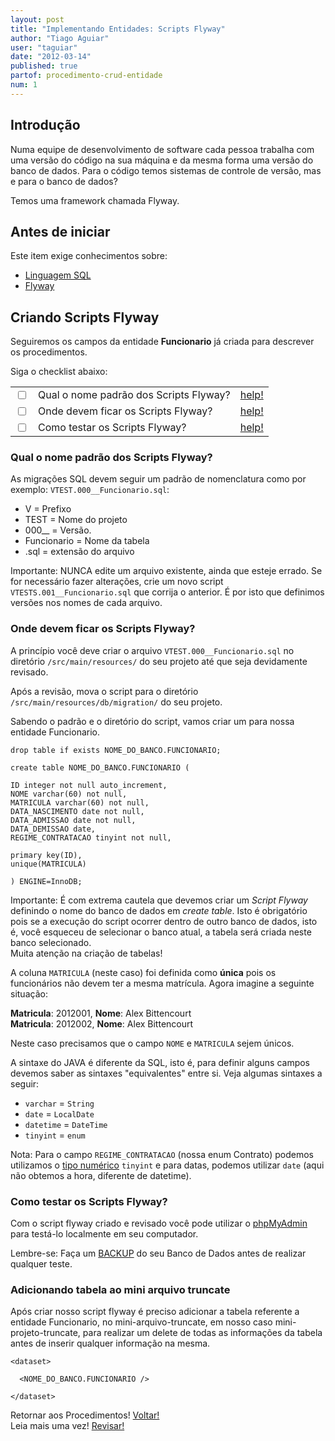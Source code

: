 ```yaml
---
layout: post
title: "Implementando Entidades: Scripts Flyway"
author: "Tiago Aguiar"
user: "taguiar"
date: "2012-03-14"
published: true
partof: procedimento-crud-entidade
num: 1
---
```


## <a id="TOPO"> </a> Introdução
Numa equipe de desenvolvimento de software cada pessoa trabalha com uma versão do código na sua máquina e da mesma 
forma uma versão do banco de dados. 
Para o código temos sistemas de controle de versão, mas e para o banco de dados?

Temos uma framework chamada Flyway.

## Antes de iniciar 
Este item exige conhecimentos sobre:
	
- [Linguagem SQL](http://dev.mysql.com/doc/refman/5.1/en/create-table.html)
- [Flyway](http://code.google.com/p/flyway/)

## Criando Scripts Flyway
Seguiremos os campos da entidade __Funcionario__ já criada para descrever os procedimentos.

Siga o checklist abaixo:
<table class="table table-bordered">
 <tr>
   <td class="tac col2em">
    <a id="topo_0_0"><input type="checkbox" /></a>
   </td>
   <td>
    Qual o nome padrão dos Scripts Flyway?
   </td>
   <td>
    <a href="#0_0">help!</a>
   </td>
 </tr>
  <tr>
   <td class="tac col2em">
    <a id="topo_0_0"><input type="checkbox" /></a>
   </td>
   <td>
    Onde devem ficar os Scripts Flyway?
   </td>
   <td>
    <a href="#0_1">help!</a>
   </td>
 </tr>
  <tr>
   <td class="tac col2em">
    <a id="topo_0_0"><input type="checkbox" /></a>
   </td>
   <td>
    Como testar os Scripts Flyway?
   </td>
   <td>
    <a href="#0_2">help!</a>
   </td>
 </tr> 
</table>

### <a id="0_0"> </a>Qual o nome padrão dos Scripts Flyway?
As migrações SQL devem seguir um padrão de nomenclatura como por exemplo: `VTEST.000__Funcionario.sql`:

* V = Prefixo
* TEST = Nome do projeto
* 000__ = Versão. 
* Funcionario = Nome da tabela
* .sql = extensão do arquivo

Importante: NUNCA edite um arquivo existente, ainda que esteje errado. Se for necessário fazer alterações, 
crie um novo script `VTESTS.001__Funcionario.sql` que corrija o anterior. É por isto que definimos
versões nos nomes de cada arquivo.

### <a id="0_1"> </a>Onde devem ficar os Scripts Flyway?

A princípio você deve criar o arquivo `VTEST.000__Funcionario.sql` no diretório `/src/main/resources/` do
seu projeto até que seja devidamente revisado.

Após a revisão, mova o script para o diretório `/src/main/resources/db/migration/` do seu projeto.

Sabendo o padrão e o diretório do script, vamos criar um para nossa entidade Funcionario.

	drop table if exists NOME_DO_BANCO.FUNCIONARIO;
		
	create table NOME_DO_BANCO.FUNCIONARIO (
		
	ID integer not null auto_increment,
	NOME varchar(60) not null,
	MATRICULA varchar(60) not null,
	DATA_NASCIMENTO date not null,
	DATA_ADMISSAO date not null,
	DATA_DEMISSAO date,
	REGIME_CONTRATACAO tinyint not null,
		
	primary key(ID),
	unique(MATRICULA)
		
	) ENGINE=InnoDB;
	
Importante: É com extrema cautela que devemos criar um _Script Flyway_ definindo o nome do banco de
dados em _create table_. Isto é obrigatório pois se a execução do script ocorrer dentro de outro 
banco de dados, isto é, você esqueceu de selecionar o banco atual, a tabela será criada neste banco
selecionado.<br> 
Muita atenção na criação de tabelas!  	
	
A coluna `MATRICULA` (neste caso) foi definida como __única__ pois os funcionários não devem ter a
mesma matrícula. Agora imagine a seguinte situação:

__Matricula__: 2012001, __Nome__: Alex Bittencourt<br>
__Matricula__: 2012002, __Nome__: Alex Bittencourt<br>

Neste caso precisamos que o campo `NOME` e `MATRICULA` sejem únicos.

A sintaxe do JAVA é diferente da SQL, isto é, para definir alguns campos devemos saber as sintaxes
"equivalentes" entre si. Veja algumas sintaxes a seguir:

- `varchar` = `String`
- `date` = `LocalDate`
- `datetime` = `DateTime`
- `tinyint` = `enum`

Nota: Para o campo `REGIME_CONTRATACAO` (nossa enum Contrato) podemos utilizamos o [tipo numérico](http://dev.mysql.com/doc/refman/5.0/en/numeric-types.html) 
`tinyint` e para datas, podemos utilizar `date` (aqui não obtemos a hora, diferente de datetime). 

### <a id="0_2"> </a> Como testar os Scripts Flyway?

Com o script flyway criado e revisado você pode utilizar o [phpMyAdmin](http://www.phpmyadmin.net/home_page/index.php) 
para testá-lo localmente em seu computador.

Lembre-se: Faça um [BACKUP](http://dojo.objectos.com.br/caixa/sql-01-mysqldump.html) do seu Banco 
de Dados antes de realizar qualquer teste.

### Adicionando tabela ao mini arquivo truncate

Após criar nosso script flyway é preciso adicionar a tabela referente a entidade Funcionario, no mini-arquivo-truncate,
em nosso caso mini-projeto-truncate, para realizar um delete de todas as informações da tabela antes de inserir qualquer informação
na mesma.

    <dataset>

      <NOME_DO_BANCO.FUNCIONARIO />

    </dataset>

Retornar aos Procedimentos! <a href="http://dojo.objectos.com.br/procedimento/" class="btn btn-success">Voltar!</a><br>
Leia mais uma vez! <a href="#TOPO" class="btn btn-warning">Revisar!</a>